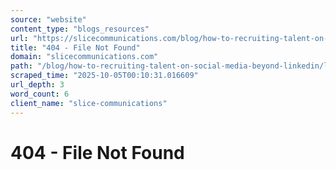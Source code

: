```yaml
---
source: "website"
content_type: "blogs_resources"
url: "https://slicecommunications.com/blog/how-to-recruiting-talent-on-social-media-beyond-linkedin/linkedin-2"
title: "404 - File Not Found"
domain: "slicecommunications.com"
path: "/blog/how-to-recruiting-talent-on-social-media-beyond-linkedin/linkedin-2"
scraped_time: "2025-10-05T00:10:31.016609"
url_depth: 3
word_count: 6
client_name: "slice-communications"
---
```


# 404 - File Not Found